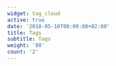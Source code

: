 ```yaml
---
widget: tag_cloud
active: true
date: '2018-05-10T00:00:00+02:00'
title: Tags
subtitle: Tags
weight: '80'
count: '2'
---
```



